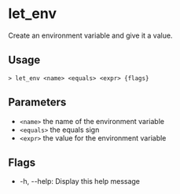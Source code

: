 # let_env
Create an environment variable and give it a value.

## Usage
```shell
> let_env <name> <equals> <expr> {flags} 
 ```

## Parameters
* `<name>` the name of the environment variable
* `<equals>` the equals sign
* `<expr>` the value for the environment variable

## Flags
* -h, --help: Display this help message


